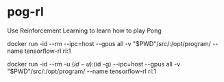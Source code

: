 # pog-rl
Use Reinforcement Learning to learn how to play Pong


docker run -id --rm --ipc=host --gpus all -v "$PWD"/src/:/opt/program/ --name tensorflow-rl rl:1

docker run -id --rm -u $(id -u):$(id -g) --ipc=host --gpus all -v "$PWD"/src/:/opt/program/ --name tensorflow-rl rl:1